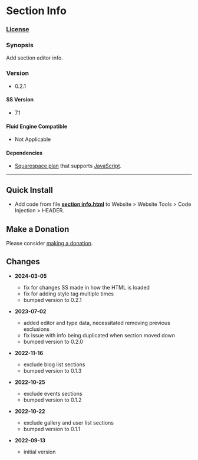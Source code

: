 # Section Info

### [License][1]
    
### Synopsis

Add section editor info.

### Version

  * 0.2.1

#### SS Version

  * 7.1

#### Fluid Engine Compatible

  * Not Applicable

#### Dependencies

  * [Squarespace plan][2] that supports [JavaScript][3].

---

## Quick Install

* Add code from file **[section info.html][4]** to Website > Website Tools >
  Code Injection > HEADER.

## Make a Donation

Please consider [making a donation][5].

## Changes

* **2024-03-05**

  * fix for changes SS made in how the HTML is loaded
  * fix for adding style tag multiple times
  * bumped version to 0.2.1
  
* **2023-07-02**

  * added editor and type data, necessitated removing previous exclusions
  * fix issue with info being duplicated when section moved down
  * bumped version to 0.2.0
  
* **2022-11-16**

  * exclude blog list sections
  * bumped version to 0.1.3
  
* **2022-10-25**

  * exclude events sections
  * bumped version to 0.1.2
  
* **2022-10-22**

  * exclude gallery and user list sections
  * bumped version to 0.1.1
  
* **2022-09-13**

  * initial version

[1]: https://github.com/tomsWebConsulting/twcsl/blob/main/LICENSE.txt#L1
[2]: https://www.squarespace.com/pricing
[3]: https://en.wikipedia.org/wiki/JavaScript
[4]: section%20info.html#L1
[5]: https://github.com/tomsWebConsulting/twcsl#make-a-donation
